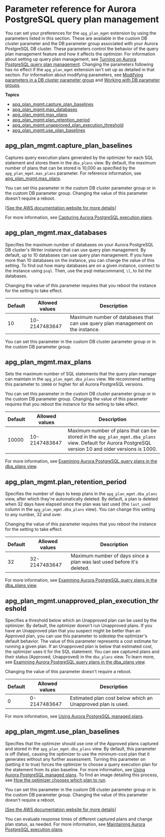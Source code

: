 # Parameter reference for Aurora PostgreSQL query plan management<a name="AuroraPostgreSQL.Optimize.Parameters"></a>

You can set your preferences for the `apg_plan_mgmt` extension by using the parameters listed in this section\. These are available in the custom DB cluster parameter and the DB parameter group associated with your Aurora PostgreSQL DB cluster\. These parameters control the behavior of the query plan management feature and how it affects the optimizer\. For information about setting up query plan management, see [Turning on Aurora PostgreSQL query plan management](AuroraPostgreSQL.Optimize.overview.md#AuroraPostgreSQL.Optimize.Enable)\. Changing the parameters following has no effect if the `apg_plan_mgmt` extension isn't set up as detailed in that section\. For information about modifying parameters, see [Modifying parameters in a DB cluster parameter group](USER_WorkingWithDBClusterParamGroups.md#USER_WorkingWithParamGroups.ModifyingCluster) and [Working with DB parameter groups](USER_WorkingWithDBInstanceParamGroups.md)\. 

**Topics**
+ [apg\_plan\_mgmt\.capture\_plan\_baselines](#AuroraPostgreSQL.Optimize.Parameters.capture_plan_baselines)
+ [apg\_plan\_mgmt\.max\_databases](#AuroraPostgreSQL.Optimize.Parameters.max_databases)
+ [apg\_plan\_mgmt\.max\_plans](#AuroraPostgreSQL.Optimize.Parameters.max_plans)
+ [apg\_plan\_mgmt\.plan\_retention\_period](#AuroraPostgreSQL.Optimize.Parameters.plan_retention_period)
+ [apg\_plan\_mgmt\.unapproved\_plan\_execution\_threshold](#AuroraPostgreSQL.Optimize.Parameters.unapproved_plan_execution_threshold)
+ [apg\_plan\_mgmt\.use\_plan\_baselines](#AuroraPostgreSQL.Optimize.Parameters.use_plan_baselines)

## apg\_plan\_mgmt\.capture\_plan\_baselines<a name="AuroraPostgreSQL.Optimize.Parameters.capture_plan_baselines"></a>

Captures query execution plans generated by the optimizer for each SQL statement and stores them in the `dba_plans` view\. By default, the maximum number of plans that can be stored is 10,000 as specified by the `apg_plan_mgmt.max_plans` parameter\. For reference information, see [apg\_plan\_mgmt\.max\_plans](#AuroraPostgreSQL.Optimize.Parameters.max_plans)\.

You can set this parameter in the custom DB cluster parameter group or in the custom DB parameter group\. Changing the value of this parameter doesn't require a reboot\. 

[\[See the AWS documentation website for more details\]](http://docs.aws.amazon.com/AmazonRDS/latest/AuroraUserGuide/AuroraPostgreSQL.Optimize.Parameters.html)

For more information, see [Capturing Aurora PostgreSQL execution plans](AuroraPostgreSQL.Optimize.CapturePlans.md)\. 

## apg\_plan\_mgmt\.max\_databases<a name="AuroraPostgreSQL.Optimize.Parameters.max_databases"></a>

Specifies the maximum number of databases on your Aurora PostgreSQL DB cluster's Writer instance that can use query plan management\. By default, up to 10 databases can use query plan management\. If you have more than 10 databases on the instance, you can change the value of this setting\. To find out how many databases are on a given instance, connect to the instance using `psql`\. Then, use the psql metacommand, `\l`, to list the databases\.

Changing the value of this parameter requires that you reboot the instance for the setting to take effect\.


| Default | Allowed values | Description | 
| --- | --- | --- | 
| 10 | 10\-2147483647 | Maximum number of databases that can use query plan management on the instance\. | 

You can set this parameter in the custom DB cluster parameter group or in the custom DB parameter group\. 

## apg\_plan\_mgmt\.max\_plans<a name="AuroraPostgreSQL.Optimize.Parameters.max_plans"></a>

Sets the maximum number of SQL statements that the query plan manager can maintain in the `apg_plan_mgmt.dba_plans` view\. We recommend setting this parameter to `10000` or higher for all Aurora PostgreSQL versions\. 

You can set this parameter in the custom DB cluster parameter group or in the custom DB parameter group\. Changing the value of this parameter requires that you reboot the instance for the setting to take effect\.


| Default | Allowed values | Description | 
| --- | --- | --- | 
| 10000 | 10\-2147483647 | Maximum number of plans that can be stored in the `apg_plan_mgmt.dba_plans` view\.  Default for Aurora PostgreSQL version 10 and older versions is 1000\.  | 

For more information, see [Examining Aurora PostgreSQL query plans in the dba\_plans view](AuroraPostgreSQL.Optimize.ViewPlans.md)\.

## apg\_plan\_mgmt\.plan\_retention\_period<a name="AuroraPostgreSQL.Optimize.Parameters.plan_retention_period"></a>

Specifies the number of days to keep plans in the `apg_plan_mgmt.dba_plans` view, after which they're automatically deleted\. By default, a plan is deleted when 32 days have elapsed since the plan was last used \(the `last_used` column in the `apg_plan_mgmt.dba_plans` view\)\. You can change this setting to any number, 32 and over\. 

Changing the value of this parameter requires that you reboot the instance for the setting to take effect\.


| Default | Allowed values | Description | 
| --- | --- | --- | 
| 32 | 32\-2147483647 | Maximum number of days since a plan was last used before it's deleted\.  | 

For more information, see [Examining Aurora PostgreSQL query plans in the dba\_plans view](AuroraPostgreSQL.Optimize.ViewPlans.md)\.

## apg\_plan\_mgmt\.unapproved\_plan\_execution\_threshold<a name="AuroraPostgreSQL.Optimize.Parameters.unapproved_plan_execution_threshold"></a>

Specifies a threshold below which an Unapproved plan can be used by the optimizer\. By default, the optimizer doesn't run Unapproved plans\. If you have an Unapproved plan that you suspect might be better than an Approved plan, you can use this parameter to sidestep the optimizer's default behavior\. The value of this parameter represents a cost estimate for running a given plan\. If an Unapproved plan is below that estimated cost, the optimizer uses it for the SQL statement\. You can see captured plans and their status \(Approved, Unapproved\) in the `dba_plans` view\. To learn more, see [Examining Aurora PostgreSQL query plans in the dba\_plans view](AuroraPostgreSQL.Optimize.ViewPlans.md)\.

Changing the value of this parameter doesn't require a reboot\.


| Default | Allowed values | Description | 
| --- | --- | --- | 
| 0 | 0\-2147483647 | Estimated plan cost below which an Unapproved plan is used\. | 

For more information, see [Using Aurora PostgreSQL managed plans](AuroraPostgreSQL.Optimize.UsePlans.md)\. 

## apg\_plan\_mgmt\.use\_plan\_baselines<a name="AuroraPostgreSQL.Optimize.Parameters.use_plan_baselines"></a>

Specifies that the optimizer should use one of the Approved plans captured and stored in the `apg_plan_mgmt.dba_plans` view\. By default, this parameter is off \(false\), causing the optimizer to use the minimum\-cost plan that it generates without any further assessment\. Turning this parameter on \(setting it to true\) forces the optimizer to choose a query execution plan for the statement from its plan baseline\. For more information, see [Using Aurora PostgreSQL managed plans](AuroraPostgreSQL.Optimize.UsePlans.md)\. To find an image detailing this process, see [How the optimizer chooses which plan to run](AuroraPostgreSQL.Optimize.UsePlans.md#AuroraPostgreSQL.Optimize.UsePlans.ChoosePlans)\. 

You can set this parameter in the custom DB cluster parameter group or in the custom DB parameter group\. Changing the value of this parameter doesn't require a reboot\.

[\[See the AWS documentation website for more details\]](http://docs.aws.amazon.com/AmazonRDS/latest/AuroraUserGuide/AuroraPostgreSQL.Optimize.Parameters.html)

You can evaluate response times of different captured plans and change plan status, as needed\. For more information, see [Maintaining Aurora PostgreSQL execution plans](AuroraPostgreSQL.Optimize.Maintenance.md)\. 